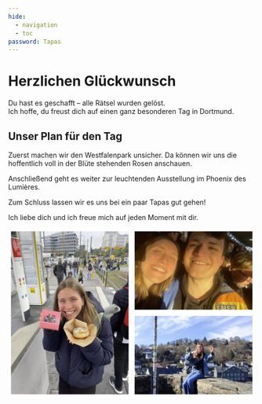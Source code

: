```yaml
---
hide:
  - navigation
  - toc
password: Tapas
---
```


# Herzlichen Glückwunsch

Du hast es geschafft – alle Rätsel wurden gelöst.  
Ich hoffe, du freust dich auf einen ganz besonderen Tag in Dortmund.

## Unser Plan für den Tag

Zuerst machen wir den Westfalenpark unsicher. 
Da können wir uns die hoffentlich voll in der Blüte stehenden Rosen anschauen.

Anschließend geht es weiter zur leuchtenden Ausstellung im Phoenix des Lumières.   

Zum Schluss lassen wir es uns bei ein paar Tapas gut gehen! 

Ich liebe dich und ich freue mich auf jeden Moment mit dir.

![<3](img/start.png)